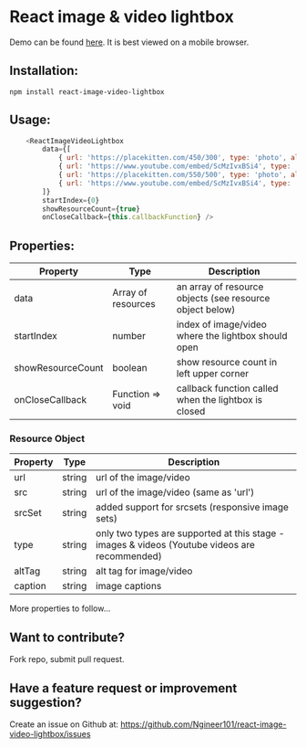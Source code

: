 # React image & video lightbox

Demo can be found <a href="https://ngineer101.github.io/react-image-video-lightbox">here</a>. It is best viewed on a mobile browser.

## Installation: 
```npm
npm install react-image-video-lightbox
```

## Usage:
```javascript
    <ReactImageVideoLightbox
        data={[
            { url: 'https://placekitten.com/450/300', type: 'photo', altTag: 'some image' },
            { url: 'https://www.youtube.com/embed/ScMzIvxBSi4', type: 'video', altTag: 'some video' },
            { url: 'https://placekitten.com/550/500', type: 'photo', altTag: 'some other image' },
            { url: 'https://www.youtube.com/embed/ScMzIvxBSi4', type: 'video', altTag: 'some other video' }
        ]}
        startIndex={0}
        showResourceCount={true}
        onCloseCallback={this.callbackFunction} />
```

## Properties:

|Property|Type|Description|
|--------|----|-----------|
|data|Array of resources|an array of resource objects (see resource object below)|
|startIndex|number|index of image/video where the lightbox should open|
|showResourceCount|boolean|show resource count in left upper corner|
|onCloseCallback|Function => void|callback function called when the lightbox is closed|

### Resource Object
|Property|Type|Description|
|--------|----|-----------|
|url|string|url of the image/video|
|src|string|url of the image/video (same as 'url')|
|srcSet|string|added support for srcsets (responsive image sets)|
|type|string|only two types are supported at this stage - images & videos (Youtube videos are recommended)|
|altTag|string|alt tag for image/video|
|caption|string|image captions|

More properties to follow...



## Want to contribute?
Fork repo, submit pull request.

## Have a feature request or improvement suggestion?
Create an issue on Github at: https://github.com/Ngineer101/react-image-video-lightbox/issues
